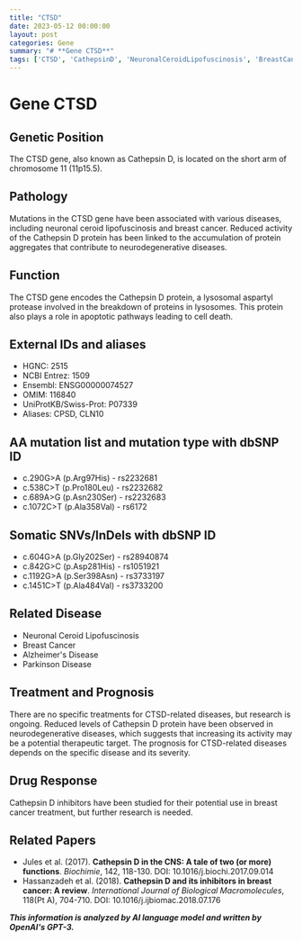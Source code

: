 ```yaml
---
title: "CTSD"
date: 2023-05-12 00:00:00
layout: post
categories: Gene
summary: "# **Gene CTSD**"
tags: ['CTSD', 'CathepsinD', 'NeuronalCeroidLipofuscinosis', 'BreastCancer', 'Protease', 'NeurodegenerativeDiseases', 'TherapeuticTarget', 'CathepsinDInhibitors']
---
```


# **Gene CTSD**

## **Genetic Position**
The CTSD gene, also known as Cathepsin D, is located on the short arm of chromosome 11 (11p15.5).

## **Pathology**
Mutations in the CTSD gene have been associated with various diseases, including neuronal ceroid lipofuscinosis and breast cancer. Reduced activity of the Cathepsin D protein has been linked to the accumulation of protein aggregates that contribute to neurodegenerative diseases.

## **Function**
The CTSD gene encodes the Cathepsin D protein, a lysosomal aspartyl protease involved in the breakdown of proteins in lysosomes. This protein also plays a role in apoptotic pathways leading to cell death.

## **External IDs and aliases**
- HGNC: 2515
- NCBI Entrez: 1509
- Ensembl: ENSG00000074527 
- OMIM: 116840
- UniProtKB/Swiss-Prot: P07339
- Aliases: CPSD, CLN10

## **AA mutation list and mutation type with dbSNP ID**
- c.290G>A (p.Arg97His) - rs2232681
- c.538C>T (p.Pro180Leu) - rs2232682
- c.689A>G (p.Asn230Ser) - rs2232683
- c.1072C>T (p.Ala358Val) - rs6172

## **Somatic SNVs/InDels with dbSNP ID**
- c.604G>A (p.Gly202Ser) - rs28940874
- c.842G>C (p.Asp281His) - rs1051921
- c.1192G>A (p.Ser398Asn) - rs3733197
- c.1451C>T (p.Ala484Val) - rs3733200

## **Related Disease**
- Neuronal Ceroid Lipofuscinosis
- Breast Cancer
- Alzheimer's Disease
- Parkinson Disease

## **Treatment and Prognosis**
There are no specific treatments for CTSD-related diseases, but research is ongoing. Reduced levels of Cathepsin D protein have been observed in neurodegenerative diseases, which suggests that increasing its activity may be a potential therapeutic target. The prognosis for CTSD-related diseases depends on the specific disease and its severity.

## **Drug Response**
Cathepsin D inhibitors have been studied for their potential use in breast cancer treatment, but further research is needed.

## **Related Papers**
- Jules et al. (2017). **Cathepsin D in the CNS: A tale of two (or more) functions**. *Biochimie*, 142, 118-130. DOI: 10.1016/j.biochi.2017.09.014
- Hassanzadeh et al. (2018). **Cathepsin D and its inhibitors in breast cancer: A review**. *International Journal of Biological Macromolecules*, 118(Pt A), 704-710. DOI: 10.1016/j.ijbiomac.2018.07.176

**_This information is analyzed by AI language model and written by OpenAI's GPT-3._**